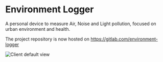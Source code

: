 # Environment Logger
A personal device to measure Air, Noise and Light pollution, focused on urban environment and health.

The project repository is now hosted on https://gitlab.com/environment-logger

![Client default view](https://gitlab.com/environment-logger/client-application/-/raw/main/img/DefaultView.png)
